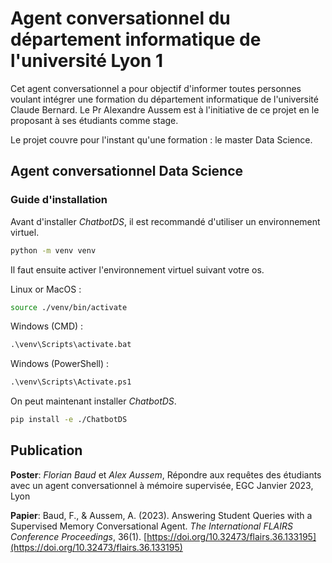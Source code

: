 # Agent conversationnel du département informatique de l'université Lyon 1

Cet agent conversationnel a pour objectif d'informer toutes personnes voulant intégrer une formation du département informatique de l'université Claude Bernard. Le Pr Alexandre Aussem est à l'initiative de ce projet en le proposant à ses étudiants comme stage.

Le projet couvre pour l'instant qu'une formation : le master Data Science.

## Agent conversationnel Data Science

### Guide d'installation

Avant d'installer _ChatbotDS_, il est recommandé d'utiliser un environnement virtuel.

```bash
python -m venv venv
```

Il faut ensuite activer l'environnement virtuel suivant votre os.

Linux or MacOS :

```bash
source ./venv/bin/activate
```

Windows (CMD) :

```cmd
.\venv\Scripts\activate.bat
```

Windows (PowerShell) :

```cmd
.\venv\Scripts\Activate.ps1
```

On peut maintenant installer _ChatbotDS_.

```bash
pip install -e ./ChatbotDS
```

## Publication

**Poster**: _Florian Baud_ et _Alex Aussem_, Répondre aux requêtes des étudiants avec un agent conversationnel à mémoire supervisée, EGC Janvier 2023, Lyon

**Papier**: Baud, F., & Aussem, A. (2023). Answering Student Queries with a Supervised Memory Conversational Agent. _The International FLAIRS Conference Proceedings_, 36(1). [https://doi.org/10.32473/flairs.36.133195](https://doi.org/10.32473/flairs.36.133195)
